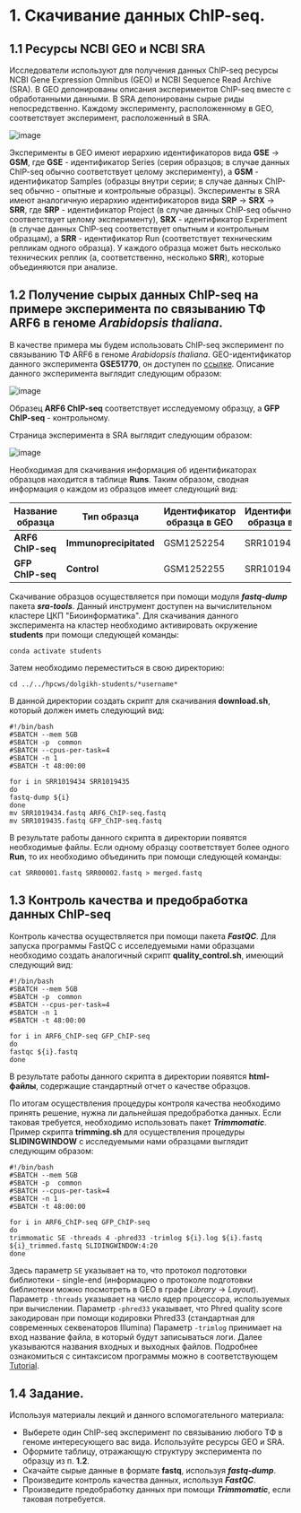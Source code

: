# 1. Скачивание данных ChIP-seq.

## 1.1 Ресурсы NCBI GEO и NCBI SRA

Исследователи используют для получения данных ChIP-seq ресурсы NCBI Gene Expression Omnibus (GEO) и NCBI Sequence Read Archive (SRA). В GEO депонированы описания экспериментов ChIP-seq вместе с обработанными данными. В SRA депонированы сырые риды непосредственно. Каждому эксперименту, расположенному в GEO, соответствует эксперимент, расположенный в SRA. 

![image](https://user-images.githubusercontent.com/83860672/165027139-2438de62-a2bc-47c2-a24d-563ebfbec4e2.png)


Эксперименты в GEO имеют иерархию идентификаторов вида **GSE** → **GSM**, где **GSE** - идентификатор Series (серия образцов; в случае данных ChIP-seq обычно соответствует целому эксперименту), а **GSM** - идентификатор Samples (образцы внутри серии; в случае данных ChIP-seq обычно - опытные и контрольные образцы). Эксперименты в SRA имеют аналогичную иерархию идентификаторов вида **SRP** → **SRX** → **SRR**, где **SRP** - идентификатор Project (в случае данных ChIP-seq обычно соответствует целому эксперименту), **SRX** - идентификатор Experiment (в случае данных ChIP-seq соответствует опытным и контрольным образцам), а **SRR** - идентификатор Run (соответствует техническим репликам одного образца). У каждого образца может быть несколько технических реплик (а, соответственно, несколько **SRR**), которые объединяются при анализе.

## 1.2 Получение сырых данных ChIP-seq на примере эксперимента по связыванию ТФ ARF6 в геноме *Arabidopsis thaliana*.

В качестве примера мы будем использовать ChIP-seq эксперимент по связыванию ТФ ARF6 в геноме *Arabidopsis thaliana*. GEO-идентификатор данного эксперимента **GSE51770**, он доступен по [ссылке](https://www.ncbi.nlm.nih.gov/geo/query/acc.cgi?acc=GSE51770). Описание данного эксперимента выглядит следующим образом:

![image](https://user-images.githubusercontent.com/83860672/165031288-ff785117-b379-41e8-823c-de245c75a5d6.png)

Образец **ARF6 ChIP-seq** соответствует исследуемому образцу, а **GFP ChIP-seq** - контрольному.

Страница эксперимента в SRA выглядит следующим образом:

![image](https://user-images.githubusercontent.com/83860672/165033263-dc202304-6388-40c4-92fd-815d6e3c717a.png)

Необходимая для скачивания информация об идентификаторах образцов находится в таблице **Runs**. Таким образом, сводная информация о каждом из образцов имеет следующий вид:

|Название образца|Тип образца|Идентификатор образца в GEO|Идентификатор образца в SRA|
|---|---|---|---|
|**ARF6 ChIP-seq**|**Immunoprecipitated**|GSM1252254|SRR1019434|
|**GFP ChIP-seq**|**Control**|GSM1252255|SRR1019435|

Скачивание образцов осуществляется при помощи модуля **_fastq-dump_** пакета **_sra-tools_**. Данный инструмент доступен на вычислительном кластере ЦКП "Биоинформатика". Для скачивания данного эксперимента на кластер необходимо активировать окружение **students** при помощи следующей команды:

`conda activate students`

Затем необходимо переместиться в свою директорию:

`cd ../../hpcws/dolgikh-students/*username*`

В данной директории создать скрипт для скачивания **download.sh**, который должен иметь следующий вид:

```shell
#!/bin/bash
#SBATCH --mem 5GB
#SBATCH -p  common
#SBATCH --cpus-per-task=4
#SBATCH -n 1
#SBATCH -t 48:00:00

for i in SRR1019434 SRR1019435
do
fastq-dump ${i}
done
mv SRR1019434.fastq ARF6_ChIP-seq.fastq
mv SRR1019435.fastq GFP_ChIP-seq.fastq
```

В результате работы данного скрипта в директории появятся необходимые файлы. Если одному образцу соответствует более одного **Run**, то их необходимо объединить при помощи следующей команды:

`cat SRR00001.fastq SRR00002.fastq > merged.fastq`

## 1.3 Контроль качества и предобработка данных ChIP-seq

Контроль качества осуществляется при помощи пакета **_FastQC_**. Для запуска программы FastQC с исселедуемыми нами образцами необходимо создать аналогичный скрипт **quality_control.sh**, имеющий следующий вид:

```shell
#!/bin/bash
#SBATCH --mem 5GB
#SBATCH -p  common
#SBATCH --cpus-per-task=4
#SBATCH -n 1
#SBATCH -t 48:00:00

for i in ARF6_ChIP-seq GFP_ChIP-seq
do
fastqc ${i}.fastq
done
```

В результате работы данного скрипта в директории появятся **html-файлы**, содержащие стандартный отчет о качестве образцов.

По итогам осуществления процедуры контроля качества необходимо принять решение, нужна ли дальнейшая предобработка данных. Если таковая требуется, необходимо использовать пакет **_Trimmomatic_**. Пример скрипта **trimming.sh** для осуществления процедуры **SLIDINGWINDOW** с исследуемыми нами образцами выглядит следующим образом:

```shell
#!/bin/bash
#SBATCH --mem 5GB
#SBATCH -p  common
#SBATCH --cpus-per-task=4
#SBATCH -n 1
#SBATCH -t 48:00:00

for i in ARF6_ChIP-seq GFP_ChIP-seq
do
trimmomatic SE -threads 4 -phred33 -trimlog ${i}.log ${i}.fastq ${i}_trimmed.fastq SLIDINGWINDOW:4:20 
done
```
Здесь параметр `SE` указывает на то, что протокол подготовки библиотеки - single-end (информацию о протоколе подготовки библиотеки можно посмотреть в GEO в графе *Library* → *Layout*). Параметр `-threads` указывает на число ядер процессора, используемых при вычислении. Параметр `-phred33` указывает, что Phred quality score закодирован при помощи кодировки Phred33 (стандартная для современных секвенаторов Illumina) Параметр `-trimlog` принимает на вход название файла, в который будут записываться логи. Далее указываются названия входных и выходных файлов. Подробнее ознакомиться с синтаксисом программы можно в соответствующем [Tutorial](http://www.usadellab.org/cms/uploads/supplementary/Trimmomatic/TrimmomaticManual_V0.32.pdf).

## 1.4 Задание.

Используя материалы лекций и данного вспомогательного материала:

- Выберете один ChIP-seq эксперимент по связыванию любого ТФ в геноме интересующего вас вида. Используйте ресурсы GEO и SRA.
- Оформите таблицу, отражающую структуру эксперимента по образцу из п. **1.2**.
- Скачайте сырые данные в формате **fastq**, используя **_fastq-dump_**.
- Произведите контроль качества данных, используя **_FastQC_**.
- Произведите предобработку данных при помощи **_Trimmomatic_**, если таковая потребуется.
 
